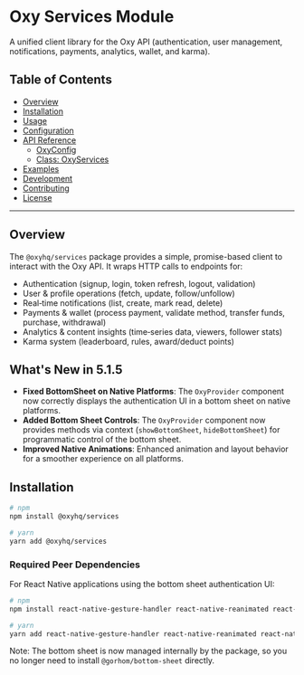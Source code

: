 # Oxy Services Module

A unified client library for the Oxy API (authentication, user management, notifications, payments, analytics, wallet, and karma).

## Table of Contents

- [Overview](#overview)
- [Installation](#installation)
- [Usage](#usage)
- [Configuration](#configuration)
- [API Reference](#api-reference)
  - [OxyConfig](#oxyconfig)
  - [Class: OxyServices](#class-oxyservices)
- [Examples](#examples)
- [Development](#development)
- [Contributing](#contributing)
- [License](#license)

---

## Overview

The `@oxyhq/services` package provides a simple, promise-based client to interact with the Oxy API. It wraps HTTP calls to endpoints for:

- Authentication (signup, login, token refresh, logout, validation)
- User & profile operations (fetch, update, follow/unfollow)
- Real‑time notifications (list, create, mark read, delete)
- Payments & wallet (process payment, validate method, transfer funds, purchase, withdrawal)
- Analytics & content insights (time‑series data, viewers, follower stats)
- Karma system (leaderboard, rules, award/deduct points)

## What's New in 5.1.5

- **Fixed BottomSheet on Native Platforms**: The `OxyProvider` component now correctly displays the authentication UI in a bottom sheet on native platforms.
- **Added Bottom Sheet Controls**: The `OxyProvider` component now provides methods via context (`showBottomSheet`, `hideBottomSheet`) for programmatic control of the bottom sheet.
- **Improved Native Animations**: Enhanced animation and layout behavior for a smoother experience on all platforms.

## Installation

```bash
# npm
npm install @oxyhq/services

# yarn
yarn add @oxyhq/services
```

### Required Peer Dependencies

For React Native applications using the bottom sheet authentication UI:

```bash
# npm
npm install react-native-gesture-handler react-native-reanimated react-native-safe-area-context

# yarn
yarn add react-native-gesture-handler react-native-reanimated react-native-safe-area-context
```

Note: The bottom sheet is now managed internally by the package, so you no longer need to install `@gorhom/bottom-sheet` directly.
